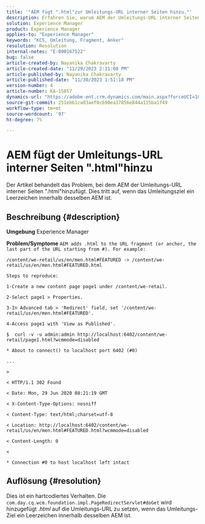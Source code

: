 ```yaml
---
title: '"AEM fügt ".html"zur Umleitungs-URL interner Seiten hinzu."'
description: Erfahren Sie, warum AEM der Umleitungs-URL interner Seiten ".html"hinzufügt
solution: Experience Manager
product: Experience Manager
applies-to: "Experience Manager"
keywords: "KCS, Umleitung, Fragment, Anker"
resolution: Resolution
internal-notes: "E-000167522"
bug: false
article-created-by: Nayanika Chakravarty
article-created-date: "11/29/2023 2:11:08 PM"
article-published-by: Nayanika Chakravarty
article-published-date: "11/30/2023 1:51:18 PM"
version-number: 4
article-number: KA-15857
dynamics-url: "https://adobe-ent.crm.dynamics.com/main.aspx?forceUCI=1&pagetype=entityrecord&etn=knowledgearticle&id=3507b822-c18e-ee11-8179-6045bd006b4b"
source-git-commit: 251eb61ca83aef0c690ea37856e844a115ba1f49
workflow-type: tm+mt
source-wordcount: '97'
ht-degree: 7%

---
```


# AEM fügt der Umleitungs-URL interner Seiten &quot;.html&quot;hinzu


Der Artikel behandelt das Problem, bei dem AEM der Umleitungs-URL interner Seiten &quot;.html&quot;hinzufügt. Dies tritt auf, wenn das Umleitungsziel ein Leerzeichen innerhalb desselben AEM ist.

## Beschreibung {#description}


<b>Umgebung</b>
Experience Manager

<b>Problem/Symptome</b>
`AEM adds .html to the URL fragment (or anchor, the last part of the URL starting from #). For example:`


```
/content/we-retail/us/en/men.html#FEATURED -> /content/we-retail/us/en/men.html#FEATURED.html

Steps to reproduce:
```



```
1-Create a new content page page1 under /content/we-retail.
```



```
2-Select page1 > Properties.
```



```
3-In Advanced tab > 'Redirect' field, set '/content/we-retail/us/en/men.html#FEATURED'.
```



```
4-Access page1 with 'View as Published'.
```



```
$  curl -v -u admin:admin http://localhost:6402/content/we-retail/page1.html?wcmmode=disabled
```



```
* About to connect() to localhost port 6402 (#0)
```



```
...
```



```
>
```



```
< HTTP/1.1 302 Found
```



```
< Date: Mon, 29 Jun 2020 08:21:19 GMT
```



```
< X-Content-Type-Options: nosniff
```



```
< Content-Type: text/html;charset=utf-8
```



```
< Location: http://localhost:6402/content/we-retail/us/en/men.html#FEATURED.html?wcmmode=disabled
```



```
< Content-Length: 0
```



```
<
```



```
* Connection #0 to host localhost left intact
```



## Auflösung {#resolution}


Dies ist ein hartcodiertes Verhalten. Die `com.day.cq.wcm.foundation.impl.PageRedirectServlet#doGet` wird hinzugefügt *.html* auf die Umleitungs-URL zu setzen, wenn das Umleitungs-Ziel ein Leerzeichen innerhalb desselben AEM ist.
